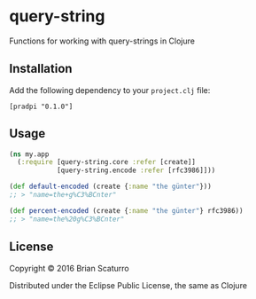 # query-string

Functions for working with query-strings in Clojure

## Installation

Add the following dependency to your `project.clj` file:

```
[pradpi "0.1.0"]
```

## Usage

```clojure
(ns my.app
  (:require [query-string.core :refer [create]]
            [query-string.encode :refer [rfc3986]]))

(def default-encoded (create {:name "the günter"}))
;; > "name=the+g%C3%BCnter"

(def percent-encoded (create {:name "the günter"} rfc3986))
;; > "name=the%20g%C3%BCnter"
```

## License

Copyright © 2016 Brian Scaturro

Distributed under the Eclipse Public License, the same as Clojure